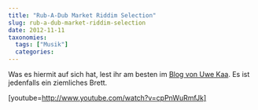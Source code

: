 ```yaml
---
title: "Rub-A-Dub Market Riddim Selection"
slug: rub-a-dub-market-riddim-selection
date: 2012-11-11
taxonomies:
  tags: ["Musik"]
  categories: 
---
```


<p>Was es hiermit auf sich hat, lest ihr am besten im <a href="http://uwekaa.blogspot.de/2012/11/version-excursion-rub-dub-market-riddim.html">Blog von Uwe Kaa</a>. Es ist jedenfalls ein ziemliches Brett.

[youtube=http://www.youtube.com/watch?v=cpPnWuRmfJk]</p>